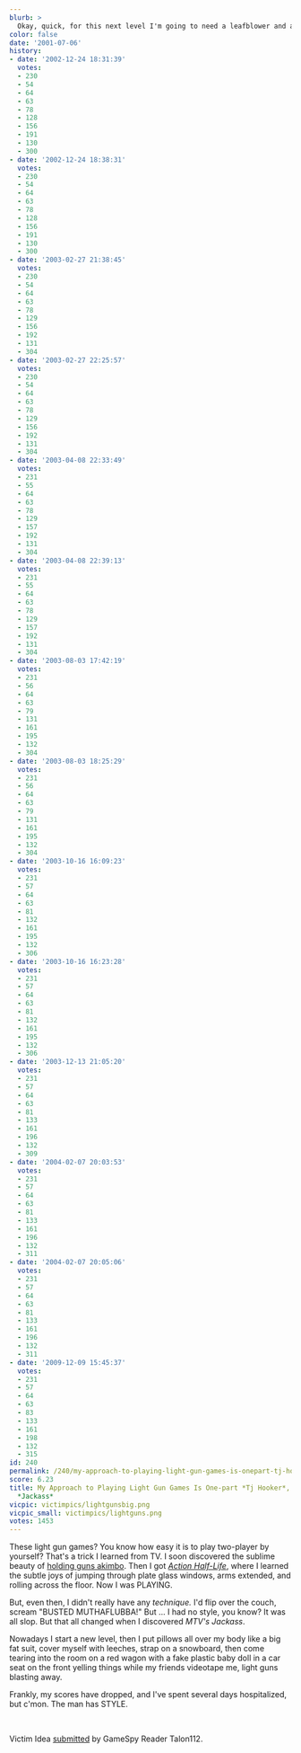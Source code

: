 ```yaml
---
blurb: >
  Okay, quick, for this next level I'm going to need a leafblower and a bag of flour.
color: false
date: '2001-07-06'
history:
- date: '2002-12-24 18:31:39'
  votes:
  - 230
  - 54
  - 64
  - 63
  - 78
  - 128
  - 156
  - 191
  - 130
  - 300
- date: '2002-12-24 18:38:31'
  votes:
  - 230
  - 54
  - 64
  - 63
  - 78
  - 128
  - 156
  - 191
  - 130
  - 300
- date: '2003-02-27 21:38:45'
  votes:
  - 230
  - 54
  - 64
  - 63
  - 78
  - 129
  - 156
  - 192
  - 131
  - 304
- date: '2003-02-27 22:25:57'
  votes:
  - 230
  - 54
  - 64
  - 63
  - 78
  - 129
  - 156
  - 192
  - 131
  - 304
- date: '2003-04-08 22:33:49'
  votes:
  - 231
  - 55
  - 64
  - 63
  - 78
  - 129
  - 157
  - 192
  - 131
  - 304
- date: '2003-04-08 22:39:13'
  votes:
  - 231
  - 55
  - 64
  - 63
  - 78
  - 129
  - 157
  - 192
  - 131
  - 304
- date: '2003-08-03 17:42:19'
  votes:
  - 231
  - 56
  - 64
  - 63
  - 79
  - 131
  - 161
  - 195
  - 132
  - 304
- date: '2003-08-03 18:25:29'
  votes:
  - 231
  - 56
  - 64
  - 63
  - 79
  - 131
  - 161
  - 195
  - 132
  - 304
- date: '2003-10-16 16:09:23'
  votes:
  - 231
  - 57
  - 64
  - 63
  - 81
  - 132
  - 161
  - 195
  - 132
  - 306
- date: '2003-10-16 16:23:28'
  votes:
  - 231
  - 57
  - 64
  - 63
  - 81
  - 132
  - 161
  - 195
  - 132
  - 306
- date: '2003-12-13 21:05:20'
  votes:
  - 231
  - 57
  - 64
  - 63
  - 81
  - 133
  - 161
  - 196
  - 132
  - 309
- date: '2004-02-07 20:03:53'
  votes:
  - 231
  - 57
  - 64
  - 63
  - 81
  - 133
  - 161
  - 196
  - 132
  - 311
- date: '2004-02-07 20:05:06'
  votes:
  - 231
  - 57
  - 64
  - 63
  - 81
  - 133
  - 161
  - 196
  - 132
  - 311
- date: '2009-12-09 15:45:37'
  votes:
  - 231
  - 57
  - 64
  - 63
  - 83
  - 133
  - 161
  - 198
  - 132
  - 315
id: 240
permalink: /240/my-approach-to-playing-light-gun-games-is-onepart-tj-hooker-one-part-mtvs-jackass/
score: 6.23
title: My Approach to Playing Light Gun Games Is One-part *Tj Hooker*, One Part MTV's
  *Jackass*
vicpic: victimpics/lightgunsbig.png
vicpic_small: victimpics/lightguns.png
votes: 1453
---
```


These light gun games? You know how easy it is to play two-player by
yourself? That's a trick I learned from TV. I soon discovered the
sublime beauty of [holding guns akimbo](@/victim/73.md). Then I got
*[Action
Half-Life](http://web.archive.org/web/20010706000000/http://www.gamespy.com/fargo/april01/action/)*,
where I learned the subtle joys of jumping through plate glass windows,
arms extended, and rolling across the floor. Now I was PLAYING.

But, even then, I didn't really have any *technique.* I'd flip over the
couch, scream "BUSTED MUTHAFLUBBA!" But ... I had no style, you know? It
was all slop. But that all changed when I discovered *MTV's Jackass*.

Nowadays I start a new level, then I put pillows all over my body like a
big fat suit, cover myself with leeches, strap on a snowboard, then come
tearing into the room on a red wagon with a fake plastic baby doll in a
car seat on the front yelling things while my friends videotape me,
light guns blasting away.

Frankly, my scores have dropped, and I've spent several days
hospitalized, but c'mon. The man has STYLE.

&nbsp;

Victim Idea [submitted](mailto:feedback@gamespy.com) by GameSpy Reader
Talon112.
